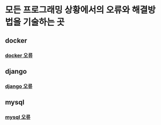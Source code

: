# 모든 프로그래밍 상황에서의 오류와 해결방법을 기술하는 곳

## docker
### [docker 오류](docker/README.MD)
## django
### [django 오류](django/README.MD)
## mysql
### [mysql 오류](mysql/README.MD)
